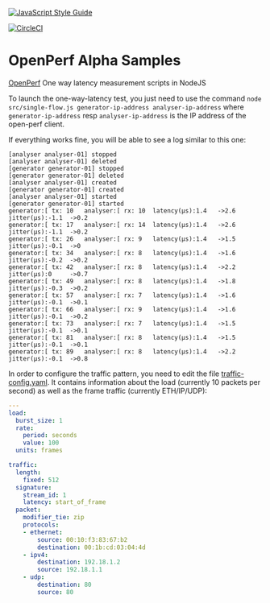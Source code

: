 [![JavaScript Style Guide](https://img.shields.io/badge/code_style-standard-brightgreen.svg)](https://standardjs.com)

[![CircleCI](https://circleci.com/gh/ronanjs/openperf-alpha.svg?style=svg)](https://circleci.com/gh/ronanjs/openperf-alpha)


# OpenPerf Alpha Samples


[OpenPerf](https://github.com/Spirent/openperf/) One way latency measurement scripts in NodeJS


To launch the one-way-latency test, you just need to use the command `node src/single-flow.js generator-ip-address analyser-ip-address` where `generator-ip-address` resp `analyser-ip-address` is the IP address of the open-perf client.

If everything works fine, you will be able to see a log similar to this one:

```
[analyser analyser-01] stopped
[analyser analyser-01] deleted
[generator generator-01] stopped
[generator generator-01] deleted
[analyser analyser-01] created
[generator generator-01] created
[analyser analyser-01] started
[generator generator-01] started
generator:[ tx: 10   analyser:[ rx: 10  latency(µs):1.4   ->2.6     jitter(µs):-1.1  ->0.2
generator:[ tx: 17   analyser:[ rx: 14  latency(µs):1.4   ->2.6     jitter(µs):-1.1  ->0.2
generator:[ tx: 26   analyser:[ rx: 9   latency(µs):1.4   ->1.5     jitter(µs):-0.1  ->0
generator:[ tx: 34   analyser:[ rx: 8   latency(µs):1.4   ->1.6     jitter(µs):-0.2  ->0.2
generator:[ tx: 42   analyser:[ rx: 8   latency(µs):1.4   ->2.2     jitter(µs):0     ->0.7
generator:[ tx: 49   analyser:[ rx: 8   latency(µs):1.4   ->1.8     jitter(µs):-0.3  ->0.2
generator:[ tx: 57   analyser:[ rx: 7   latency(µs):1.4   ->1.6     jitter(µs):-0.1  ->0.1
generator:[ tx: 66   analyser:[ rx: 9   latency(µs):1.4   ->1.6     jitter(µs):-0.1  ->0.2
generator:[ tx: 73   analyser:[ rx: 7   latency(µs):1.4   ->1.5     jitter(µs):-0.1  ->0.1
generator:[ tx: 81   analyser:[ rx: 8   latency(µs):1.4   ->1.5     jitter(µs):-0.1  ->0.1
generator:[ tx: 89   analyser:[ rx: 8   latency(µs):1.4   ->2.2     jitter(µs):-0.1  ->0.8
```

In order to configure the traffic pattern, you need to edit the file [traffic-config.yaml](traffic-config.yaml). It contains information about the load (currently 10 packets per second) as well as the frame traffic (currently ETH/IP/UDP):


```yaml
---
load:
  burst_size: 1
  rate:
    period: seconds
    value: 100
  units: frames

traffic:
  length:
    fixed: 512
  signature:
    stream_id: 1
    latency: start_of_frame
  packet:
    modifier_tie: zip
    protocols:
    - ethernet:
        source: 00:10:f3:83:67:b2
        destination: 00:1b:cd:03:04:4d
    - ipv4:
        destination: 192.18.1.2
        source: 192.18.1.1
    - udp:
        destination: 80
        source: 80
```